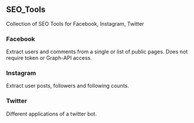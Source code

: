 ## SEO_Tools
Collection of SEO Tools for Facebook, Instagram, Twitter

### Facebook
Extract users and comments from a single or list of public pages. Does not require token or Graph-API access. 

### Instagram
Extract user posts, followers and following counts.

### Twitter 
Different applications of a twitter bot.
